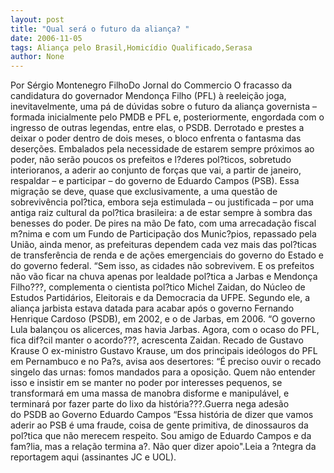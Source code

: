 ```yaml
---
layout: post
title: "Qual será o futuro da aliança? "
date: 2006-11-05
tags: Aliança pelo Brasil,Homicídio Qualificado,Serasa
author: None
---
```

Por Sérgio Montenegro FilhoDo Jornal do Commercio
O fracasso da candidatura do governador Mendonça Filho (PFL) à reeleição joga, inevitavelmente, uma pá de dúvidas sobre o futuro da aliança governista – formada inicialmente pelo PMDB e PFL e, posteriormente, engordada com o ingresso de outras legendas, entre elas, o PSDB. 
Derrotado e prestes a deixar o poder dentro de dois meses, o bloco enfrenta o fantasma das deserções. Embalados pela necessidade de estarem sempre próximos ao poder, não serão poucos os prefeitos e l?deres pol?ticos, sobretudo interioranos, a aderir ao conjunto de forças que vai, a partir de janeiro, respaldar – e participar – do governo de Eduardo Campos (PSB).
Essa migração se deve, quase que exclusivamente, a uma questão de sobrevivência pol?tica, embora seja estimulada – ou justificada – por uma antiga raiz cultural da pol?tica brasileira: a de estar sempre à sombra das benesses do poder. 
De pires na mão
De fato, com uma arrecadação fiscal m?nima e com um Fundo de Participação dos Munic?pios, repassado pela União, ainda menor, as prefeituras dependem cada vez mais das pol?ticas de transferência de renda e de ações emergenciais do governo do Estado e do governo federal. 
“Sem isso, as cidades não sobrevivem. E os prefeitos não vão ficar na chuva apenas por lealdade pol?tica a Jarbas e Mendonça Filho???, complementa o cientista pol?tico Michel Zaidan, do Núcleo de Estudos Partidários, Eleitorais e da Democracia da UFPE. 
Segundo ele, a aliança jarbista estava datada para acabar após o governo Fernando Henrique Cardoso (PSDB), em 2002, e o de Jarbas, em 2006. “O governo Lula balançou os alicerces, mas havia Jarbas. Agora, com o ocaso do PFL, fica dif?cil manter o acordo???, acrescenta Zaidan.
Recado de Gustavo Krause
O&nbsp;ex-ministro Gustavo Krause, um dos principais ideólogos do PFL em Pernambuco e no Pa?s, avisa aos desertores:
“É preciso ouvir o recado singelo das urnas: fomos mandados para a oposição. Quem não entender isso e insistir em se manter no poder por interesses pequenos, se transformará em uma massa de manobra disforme e manipulável, e terminará por fazer parte do lixo da história???.Guerra&nbsp;nega&nbsp;adesão do&nbsp;PSDB ao Governo Eduardo Campos
“Essa história de dizer que vamos aderir ao PSB é uma fraude, coisa de gente primitiva, de dinossauros da pol?tica que não merecem respeito. Sou amigo de Eduardo Campos e da fam?lia, mas a relação termina a?. Não quer dizer apoio\".Leia&nbsp;a ?ntegra da reportagem&nbsp;aqui (assinantes JC e UOL). 